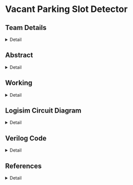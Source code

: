 # Vacant Parking Slot Detector

<!-- First Section -->
## Team Details
<details>
  <summary>Detail</summary>

  > Semester: 3rd Sem B. Tech. CSE

  > Section: S1
		
  > Member-1: Adarsh Ranjan, 221CS103, adarshranjan.221cs103@nitk.edu.in

  > member-2: Rian Shane Pinto, 221CS144, rian.221cs144@nitk.edu.in	

  > Member-3: 	Siddharth Gupta	, 221CS153, siddharthgupta.221cs153@nitk.edu.in
</details>

<!-- Second Section -->
## Abstract
<details>
  <summary>Detail</summary>
  To accomplish faster, easier, and denser parking of automobiles during the majority of the time they remain inactive, smart parking combines technology and human ingenuity. 
This method aims to utilize as few resources as possible, such as fuel, time, and space.

To reduce urban congestion, mitigate environmental impact, and improve overall urban mobility, a better parking solution is necessary. This solution addresses the increasing issue of limited parking spaces, optimizing their usage and reducing the amount of time spent searching for a parking space. This not only reduces traffic congestion but also reduces carbon emissions, thus contributing to a more environmentally friendly environment. 

Furthermore, improved parking solutions may also contribute to economic growth by increasing the accessibility of businesses, thus enhancing the quality of life within cities and promoting sustainable urban development.
¬¬Our Contribution:

Our team aims to create a prototype that is designed to reduce human intervention in searching for parking spots. Thus, creating a more efficient, accurate, and potentially cost-effective solution.
The project streamlines the parking process, making it more convenient for drivers.

The project features a counter, to keep track of the vacant spots in the parking space. This creates a quicker flow of traffic in such parking spaces.

Moreover, the position of the nearest available parking space is also displayed to the user at the entrance of the parking spot. This reduces the dependency on humans.


</details>

<!-- Third Section -->
## Working
<details>
  <summary>Detail</summary>
Our team aims to create a prototype that is designed to reduce human intervention in searching for parking spots. Thus, creating a more efficient, accurate, and potentially cost-effective solution.
The project streamlines the parking process, making it more convenient for drivers.

The project features a counter, to keep track of the vacant spots in the parking space. This creates a quicker flow of traffic in such parking spaces.

Moreover, the position of the nearest available parking space is also displayed to the user at the entrance of the parking spot. This reduces the dependency on humans.
User Input: The user approaches the Vacant Parking Slot Detecting Machine and inputs their vehicle type through a keypad, representing it as a password (e.g., "truck" for a truck, "bus" for a bus, "4wheeler" for a 4-wheeler, or "2wheeler" for a 2-wheeler).

Password Verification: The system checks the entered password against the predefined vehicle types. If the password is valid, access is granted. If the password is incorrect, the system counts the number of incorrect attempts.

Access Granted: Upon successful verification, the system uses the decoder to determine the nearest available parking spot for the user's vehicle type based on the output of the priority encoders.

Parking Slot Indication: The system guides the user to the designated parking spot through LED indicators or display panels.

Access Denied: If a user exceeds three incorrect attempts, the system denies access and alerts the user.
![image](https://github.com/RianPinto/Vacant-Parking-Slot-Detector/assets/139946131/3bc24703-c9ea-4e53-acfc-438d43a13644)

Functional Table: 

Component	Purpose
Encoder:	Four priority encoders are utilized to detect the availability of parking slots for each vehicle type: truck, bus, 4-wheeler, and 2-wheeler. These priority encoders receive input signals from various parking spots and prioritize them based on vehicle type. The output of each priority encoder represents the availability status of parking spots for that specific vehicle type.

Counter	Counter: created using T-flipflops is used to measure 
the number of times the password has been inputted. When the count crosses three and no correct inputs have been made previously, then the circuit breaks down due to excessive failed attempts. A red LED is displayed to show an error

Decoder:	A decoder is used in the password application. When the vehicle enters its vehicle code, it is translated into one of four valid vehicles, if its password matches the given password. This translation of password to vehicle is done using a decoder
General circuits created using min terms 	1.	In the odd case when all parking slots are full, the signal is required to be sent at the parking entry, using a red led, indicating that the parking is full;
2.	To convert the result of all encoders into a suitable parking spot with respect to the vehicle code inputted

</details>

<!-- Fourth Section -->
## Logisim Circuit Diagram
<details>
  <summary>Detail</summary>
  
  > 
Sample Encoder (1/4)
 
![image](https://github.com/RianPinto/Vacant-Parking-Slot-Detector/assets/139946131/04319352-9b8e-4e8a-8c81-969cdc60f0d6)



Password Input Segment:
![image](https://github.com/RianPinto/Vacant-Parking-Slot-Detector/assets/139946131/fb72318e-b364-4aac-b073-68f53df723fe)


Password Input Along with Counter Check to Limit Password Trials:

 ![image](https://github.com/RianPinto/Vacant-Parking-Slot-Detector/assets/139946131/aeeb1de0-3fa8-4842-8e89-af3acacadffe)


Main Priority Encoder Circuit:

 ![image](https://github.com/RianPinto/Vacant-Parking-Slot-Detector/assets/139946131/6b30bcfc-979e-4899-84f5-3daa05e6f410)



</details>

<!-- Fifth Section -->
## Verilog Code
<details>
  <summary>Detail</summary>

  > Encoder-Decoder Verilog

```
module pe(d,o);

input [3:0] d;
output [1:0] o;

assign o[1] = !d[0] & !d[1];
assign o[0] = (!d[0]&d[1])|(!d[0]&!d[2]);



endmodule

module main(d,w,o);
input [15:0]d;
input [3:0] w;
output [3:0] o;

wire [1:0] t1;
wire [1:0] t2;
wire [1:0] t3;
wire [1:0] t4;
wire [1:0] t5;
wire [3:0] d1;
wire [3:0] d2;
wire [3:0] d3;
wire [3:0] d4;

assign d1[0] = d[0];
assign d1[1] = d[1];
assign d1[2] = d[2];
assign d1[3] = d[3];

assign d2[0] = d[4];
assign d2[1] = d[5];
assign d2[2] = d[6];
assign d2[3] = d[7];


assign d3[0] = d[8];
assign d3[1] = d[9];
assign d3[2] = d[10];
assign d3[3] = d[11];


assign d4[0] = d[12];
assign d4[1] = d[13];
assign d4[2] = d[14];
assign d4[3] = d[15];


pe s1(d1,t1);
pe s2(d2,t2);
pe s3(d3,t3);
pe s4(d4,t4);

assign o[0] = (w[3]&t4[0])|(w[2]&t3[0])|(w[1]&t2[0])|(w[0]&t1[0]);
assign o[1] = (w[3]&t4[1])|(w[2]&t3[1])|(w[1]&t2[1])|(w[0]&t1[1]);

pe s5(w,t5);
assign o[2] = (t5[0]);
assign o[3] = (t5[1]);


endmodule
```


Test Bench
```
module mp_tb;
reg [15:0]d;
reg [3:0] w;
wire [3:0] o;

main rian(d,w,o);

initial

begin
d=16'b1010011101100100;
w=4'b0001;
$display("P15 P14 P13 P12 | P11 P10 P9 P8 | P7 P6 P5 P4 | P3 P2 P1 P0 |    |BUS TRUCK 4W 2W | Nearest Appopriate Parking Spot |");
$monitor("%d   %d   %d   %d   | %d   %d   %d   %d | %d  %d  %d  %d  | %d  %d  %d  %d  |    |      %b      |                 %d              |",d[15],d[14],d[13],d[12],d[11],d[10],d[9],d[8],d[7],d[6],d[5],d[4],d[3],d[2],d[1],d[0],w,o);
#10;
repeat(3)
begin

w=w*2;
#10;
end


end
endmodule
```
Verilog for Password Checker and  Entry and Exit
```
module four_wheeler_module(input buzzer, 				
						input entry,			
						input exit,				
						input [3:0]password,			
						input clear,			
						input clear_new,		
						output reg gate_open,	
						output reg gate_closed,	
						output reg [1:0]count_entry,		
						output reg [1:0]count_exit,			
						output reg [12:1]num_in_park_slot,	
						output reg [2:1]count_next_entry,	
						output reg [2:1]count_next_exit,	
						output reg [12:1]num_entry_next ,	
						output reg [12:1]num_exit_next,		
						output reg [2:1] count_prev_entry,	
						output reg [2:1] count_prev_exit,	
						output reg [0:3] occupied
						);
	
always @(buzzer or password or entry or exit or clear or clear_new)
	
	begin
			if(clear==1'b1)			
			begin
			count_exit=2'd0;
			count_entry=2'd0;
			occupied = 4'b0000;
			num_in_park_slot=12'd0;
			end
			
			else if(clear==1'b0)
			begin
				count_entry=count_next_entry;;
			end
			
			else if(clear==1'b0)
			begin
				count_exit=count_next_exit;
			end
			

			count_prev_entry=count_entry;
			num_entry_next=num_in_park_slot+1;
			count_prev_exit=count_exit;
			num_exit_next=num_in_park_slot-1;

		if(entry==1'b1)
		begin
			
			if(count_entry==2'd3 &&(password==4'b0001|| password==4'b0010|| password==4'b0100|| password==4'b1000) )
			begin
				count_next_entry=2'd0;
				if (password==4'b0001) occupied[0] = 1;
				if (password==4'b0010) occupied[1] = 1;
				if (password==4'b0100) occupied[2] = 1;
				if (password==4'b1000) occupied[3] = 1;
			end
			else if(count_entry==2'd3 && (password!=4'b0001|| password!=4'b0010|| password!=4'b0100|| password!=4'b1000))
				count_next_entry=2'd1;
			else
				count_next_entry=count_entry+1;
			
			
			
			if(count_entry<2'd3)
			begin
				if(buzzer==1'b1 && (password==4'b0001|| password==4'b0010|| password==4'b0100|| password==4'b1000))
				begin
					gate_open<=1'b1;
					gate_closed<=1'b0;
					num_in_park_slot=num_entry_next;
					count_entry<=2'd0;
					if (password==4'b0001) occupied[0] = 1;
					if (password==4'b0010) occupied[1] = 1;
					if (password==4'b0100) occupied[2] = 1;
					if (password==4'b1000) occupied[3] = 1;
						
				end	
				
			end
			else if(count_entry==2'd3)
				begin
					$display("\nIncorrect password for 3 times!\nYou cannot enter the parking slot.\nSORRY!!");
				
				end

			if(buzzer==1'b0 ||(password!=4'b0001|| password!=4'b0010|| password!=4'b0100|| password!=4'b1000) )
			begin
				count_entry=count_next_entry;
				gate_open=1'b0;
				gate_closed=1'b1;
				num_in_park_slot=num_in_park_slot;
				count_entry<=1'd0;
			end
		end


		if(exit==1'b1)
		begin
		
			if(count_exit==2'd3 &&(password==4'b0001|| password==4'b0010|| password==4'b0100|| password==4'b1000) )
			begin
			count_next_exit=2'd0;
			if (password==4'b0001) occupied[0] = 0;
			if (password==4'b0010) occupied[1] = 0;
			if (password==4'b0100) occupied[2] = 0;
			if (password==4'b1000) occupied[3] = 0;
			end
			else if(count_exit==2'd3 && (password!=4'b0001|| password!=4'b0010|| password!=4'b0100|| password!=4'b1000))
			count_next_exit=2'd1;
			else
			count_next_exit=count_exit+1;
			
			
			
			if(count_exit<2'd3)
			begin
				if(buzzer==1'b1 && (password==4'b0001|| password==4'b0010|| password==4'b0100|| password==4'b1000) )
				begin
					gate_open<=1'b1;
					gate_closed<=1'b0;
					num_in_park_slot=num_exit_next;
					count_exit<=2'd0;
					if (password==4'b0001) occupied[0] = 0;
					if (password==4'b0010) occupied[1] = 0;
					if (password==4'b0100) occupied[2] = 0;
					if (password==4'b1000) occupied[3] = 0;
						
				end	
				
			end
			else if(count_exit==2'd3)
				begin
					$display("\nIncorrect password for 3 times!\nYou cannot enter the parking slot.\nSORRY!!");
				
				end

		if(buzzer==1'b0 ||(password!=4'b0001|| password!=4'b0010|| password!=4'b0100|| password!=4'b1000) )
			begin
				count_exit=count_next_exit;
				gate_open=1'b0;
				gate_closed=1'b1;
				num_in_park_slot=num_in_park_slot;
				count_exit=1'd0;
			end
		end
	end
endmodule


module four_wheeler_module_tb;
reg buzzer; 						
reg [3:0]password;								
reg clear;							
reg clear_new;						
reg entry;							
reg exit;							
wire [2:1]count_entry;				
wire [2:1]count_exit;				
wire gate_open;						
wire gate_closed;					
wire [12:1]num_in_park_slot;		
wire [2:1]count_next_entry;			
wire [2:1]count_next_exit;			
wire [12:1]num_entry_next;			
wire [12:1]num_exit_next;			
wire [2:1] count_prev_entry;		
wire [2:1] count_prev_exit;			
wire [0:3] occupied;
four_wheeler_module instance_t(buzzer,entry,exit,password,clear,clear_new,gate_open,gate_closed,count_entry,count_exit,num_in_park_slot,count_next_entry,count_next_exit,num_entry_next,num_exit_next,count_prev_entry,count_prev_exit,occupied);
initial
begin
	$dumpfile("four_wheeler_module_vcd");
	$dumpvars;
end

initial begin
	buzzer=1'b0;
	clear=1'b1;
	entry=1'b1;
	exit=1'b0;
	password=4'b0000;
	#10
		entry=1'b1;
		exit=0;
		clear=1'b0;
		buzzer=1'b1;
		password=4'b0001;
	#10
		entry=1'b1;
		exit=0;
		clear=1'b0;
		buzzer=1'b1;
		password=4'b0100;
	#10
		entry=1'b1;
		exit=0;
		clear=1'b0;
		buzzer=1'b1;
		password=4'b0011;
	#10
		entry=1'b1;
		exit=0;
		clear=1'b0;
		buzzer=1'b1;
		password=4'b1010;
	#10
		exit=1'b0;
		entry=1;
		clear=1'b0;
		buzzer=1'b1;
		password=4'b1011;
	#10
		exit=1;
		entry=0;
		buzzer=1'b1;
		password=4'b0001;
		clear=1'b0;
		
end 
initial

//$monitor("\nentry=%b\texit=%b\tBuzzer=%b\tPassword=%4b\tgate open=%b\tgate closed=%b\tnumber of vehicles in parking slot=%2d,occupied=%4b",entry,exit,buzzer,password,gate_open,gate_closed,num_in_park_slot,occupied);
$monitor("\nentry=%b\texit=%b\tBuzzer=%b\tPassword=%4b\toccupied=%4b",entry,exit,buzzer,password,occupied);
endmodule

```
</details>
<!-- Sixth Section -->

## References
<details>
  <summary>Detail</summary>

  > 
1.	https://nevonprojects.com/
2.	https://www.geeksforgeeks.org/counters-in-digital-logic/
3.	https://www.electronics-tutorials.ws/blog/7-segment-display-tutorial.html
4.	https://www.electronicsforu.com/technology-trends/learn-electronics/ldr-light-dependent-resistors-basics
5.	https://en.wikipedia.org/wiki/Parking_guidance_and_information

</details>
